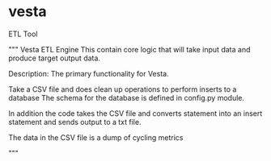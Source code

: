 # vesta
ETL Tool

"""
Vesta ETL Engine
This contain core logic that will take input data and produce
target output data.

Description: The primary functionality for Vesta.

Take a CSV file and does clean up operations to perform inserts to a database
The schema for the database is defined in config.py module.

In addition the code takes the CSV file and converts statement into an insert
statement and sends output to a txt file.

The data in the CSV file is a dump of cycling metrics

"""
